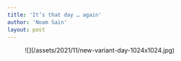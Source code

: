```yaml
---
title: 'It’s that day … again'
author: 'Noam Sain'
layout: post
---
```


<figure class="wp-block-image size-large">![](/assets/2021/11/new-variant-day-1024x1024.jpg)</figure>
